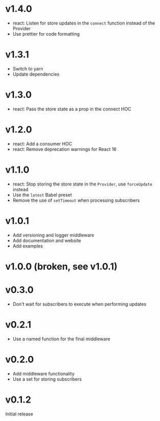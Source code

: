 # v1.4.0

- react: Listen for store updates in the `connect` function instead of the Provider
- Use prettier for code formatting

# v1.3.1

- Switch to yarn
- Update dependencies

# v1.3.0

- react: Pass the store state as a prop in the connect HOC

# v1.2.0

- react: Add a consumer HOC
- react: Remove deprecation warnings for React 16

# v1.1.0

- react: Stop storing the store state in the `Provider`, use `forceUpdate`
  instead
- Use the `latest` Babel preset
- Remove the use of `setTimeout` when processing subscribers

# v1.0.1

- Add versioning and logger middleware
- Add documentation and website
- Add examples

# v1.0.0 (broken, see v1.0.1)

# v0.3.0

- Don't wait for subscribers to execute when performing updates

# v0.2.1

- Use a named function for the final middleware

# v0.2.0

- Add middleware functionality
- Use a set for storing subscribers

# v0.1.2

Initial release
